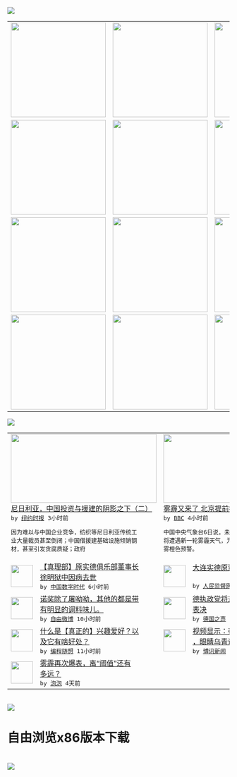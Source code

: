 

<a href="https://github.com/greatfire/z/raw/master/FreeBrowser.apk"><img src="https://raw.githubusercontent.com/greatfire/wiki/master/x/header.png" /></a><table><tr><td width="262" align="center" valign="center"><a href="https://github.com/greatfire/wiki/wiki/nyt" title="纽约时报中文网 国际纵览"><img src="https://raw.githubusercontent.com/greatfire/wiki/master/x/nyt_flag.png" width="215"/></a></td><td width="262" align="center" valign="center"><a href="https://github.com/greatfire/wiki/wiki/dw" title=""><img src="https://raw.githubusercontent.com/greatfire/wiki/master/x/dw_flag.png" width="215"/></a></td><td width="262" align="center" valign="center"><a href="https://github.com/greatfire/wiki/wiki/rmjd" title=""><img src="https://raw.githubusercontent.com/greatfire/wiki/master/x/rmjd_flag.png" width="215"/></a></td></tr><tr><td width="262" align="center" valign="center"><a href="https://github.com/paopaonetizen/website" title="泡泡 - 未经审查的互联网信息"><img src="https://raw.githubusercontent.com/greatfire/wiki/master/x/pp_flag.png" width="215"/></a></td><td width="262" align="center" valign="center"><a href="https://github.com/getlantern/mirror" title="以及自由微博和GreatFire.org官方中文论坛"><img src="https://raw.githubusercontent.com/greatfire/wiki/master/x/lantern_flag.png" width="215"/></a></td><td width="262" align="center" valign="center"><a href="https://github.com/cdtmirrors/m/" title=""><img src="https://raw.githubusercontent.com/greatfire/wiki/master/x/cdt_flag.png" width="215"/></a></td></tr><tr><td width="262" align="center" valign="center"><a href="https://github.com/program-think/blog" title="编程随想的博客"><img src="https://raw.githubusercontent.com/greatfire/wiki/master/x/pt_flag.png" width="215"/></a></td><td width="262" align="center" valign="center"><a href="https://github.com/greatfire/wiki/wiki/bbc" title=""><img src="https://raw.githubusercontent.com/greatfire/wiki/master/x/bbc_flag.png" width="215"/></a></td><td width="262" align="center" valign="center"><a href="https://github.com/freeweibo/s" title="自由微博 - 匿名和不受屏蔽的新浪微博搜索"><img src="https://raw.githubusercontent.com/greatfire/wiki/master/x/fw_flag.png" width="215"/></a></td></tr><tr><td width="262" align="center" valign="center"><a href="https://github.com/greatfire/wiki/wiki/google" title=""><img src="https://raw.githubusercontent.com/greatfire/wiki/master/x/google_flag.png" width="215"/></a></td><td width="262" align="center" valign="center"><a href="https://github.com/bxnews/boxun" title=""><img src="https://raw.githubusercontent.com/greatfire/wiki/master/x/bx_flag.png" width="215"/></a></td><td width="262" align="center" valign="center"><a href="https://github.com/greatfire/wiki/wiki/open-source" title="欢迎访问GreatFire.org开发者项目网站"><img src="https://raw.githubusercontent.com/greatfire/wiki/master/x/open-source_flag.png" width="215"/></a></td></tr></table><img src="https://raw.githubusercontent.com/greatfire/wiki/master/x/newsfeed text.png" /><table cols="4"><tr><td colspan="2" width="380"><a href="https://d3qlz4p8smvoli.cloudfront.net/world/20151207/c07chinatrade/"><img src="http://static01.nyt.com/images/2015/12/06/business/chinatrade-slide-BSE2/chinatrade-slide-BSE2-articleLarge.jpg" width="330" height="156"/></a></br><a href="https://d3qlz4p8smvoli.cloudfront.net/world/20151207/c07chinatrade/">尼日利亚，中国投资与援建的阴影之下（二）</a></br><kbd> by <a href="http://m.cn.nytimes.com/">纽约时报</a> 3小时前 </kbd></br><pre>因为难以与中国企业竞争，纺织等尼日利亚传统工<br/>业大量裁员甚至倒闭；中国借援建基础设施倾销钢<br/>材，甚至引发贪腐质疑；政府</pre></td><td colspan="2" width="380"><a href="http://www.bbc.com/zhongwen/simp/china/2015/12/151206_china_smog_alert"><img src="http://a.files.bbci.co.uk/worldservice/live/assets/images/2015/12/01/151201055425_beijing_pollution_3_144x81__nocredit.jpg" width="330" height="156"/></a></br><a href="http://www.bbc.com/zhongwen/simp/china/2015/12/151206_china_smog_alert">雾霾又来了 北京提前拉响预警</a></br><kbd> by <a href="http://www.bbc.co.uk/zhongwen/simp">BBC</a> 4小时前 </kbd></br><pre>中国中央气象台6日说，未来三天华北黄淮地区即<br/>将遭遇新一轮雾霾天气，为此发布霾黄色预警和大<br/>雾橙色预警。</pre></td></tr><tr><td><img src="http://chinadigitaltimes.net/chinese/files/2011/05/zhenlibu.jpg" width="50" height="50"/></td><td width="280"><a href="http://feedproxy.google.com/~r/chinadigitaltimes/main-page/~3/Z35-eECTedU/">【真理部】原实德俱乐部董事长<br/>徐明狱中因病去世</a></br><kbd> by <a href="http://chinadigitaltimes.net/chinese/">中国数字时代</a> 6小时前 </kbd></td><td><img src="https://raw.githubusercontent.com/greatfire/wiki/master/x/rmjd_logo.png" width="50" height="50"/></td><td width="280"><a href="http://www.rmjdw.com//guanzhuzhongguo/20151206/15244.html">大连实德原董事长徐明病死狱中<br/> </a></br><kbd> by <a href="http://www.rmjdw.com/">人民监督网</a> 8小时前 </kbd></td></tr><tr><td><img src="https://raw.githubusercontent.com/greatfire/wiki/master/x/fw_logo.png" width="50" height="50"/></td><td width="280"><a href="https://freeweibo.com/weibo/3917200396462892">诺奖除了屠呦呦，其他的都是带<br/>有明显的调料味儿。</a></br><kbd> by <a href="https://freeweibo.com/">自由微博</a> 10小时前 </kbd></td><td><img src="http://www.dw.com/image/0,,18883434_302,00.jpg" width="50" height="50"/></td><td width="280"><a href="http://dw.com/p/1HIHd?maca=chi-GK-text-greatfire-all-chinese-15625-xml-mrss">德执政党将对默克尔的难民政策<br/>表决</a></br><kbd> by <a href="http://dw.de">德国之声</a> 11小时前 </kbd></td></tr><tr><td><img src="https://raw.githubusercontent.com/greatfire/wiki/master/x/pt_logo.png" width="50" height="50"/></td><td width="280"><a href="http://feedproxy.google.com/~r/programthink/~3/dK8n2h7V2vA/Hobbies-and-Interests.html">什么是【真正的】兴趣爱好？以<br/>及它有啥好处？</a></br><kbd> by <a href="http://program-think.blogspot.com">编程随想</a> 11小时前 </kbd></td><td><img src="http://upload.bx.tl/news/temp13/201512050918291.png" width="50" height="50"/></td><td width="280"><a href="http://www.boxun.com/news/gb/china/2015/12/201512060023.shtml">视频显示：姜野飞遭到警方殴打<br/>，眼睛乌青说话困难请看...</a></br><kbd> by <a href="http://www.boxun.com">博讯新闻</a> 1天前 </kbd></td></tr><tr><td><img src="https://raw.githubusercontent.com/greatfire/wiki/master/x/pp_logo.png" width="50" height="50"/></td><td width="280"><a href="https://pao-pao.net/article/645">雾霾再次爆表，离“阈值”还有<br/>多远？</a></br><kbd> by <a href="https://pao-pao.net">泡泡</a> 4天前 </kbd></td></table></br><a href="https://github.com/greatfire/z/raw/master/FreeBrowser.apk"><img src="https://raw.githubusercontent.com/greatfire/wiki/master/x/download app.png" /></a><h1>自由浏览x86版本下载<h1><a href="https://github.com/greatfire/z/raw/master/FreeBrowser-x86.apk"><img src="https://raw.githubusercontent.com/greatfire/images/master/fb86.qr.png" /></a>